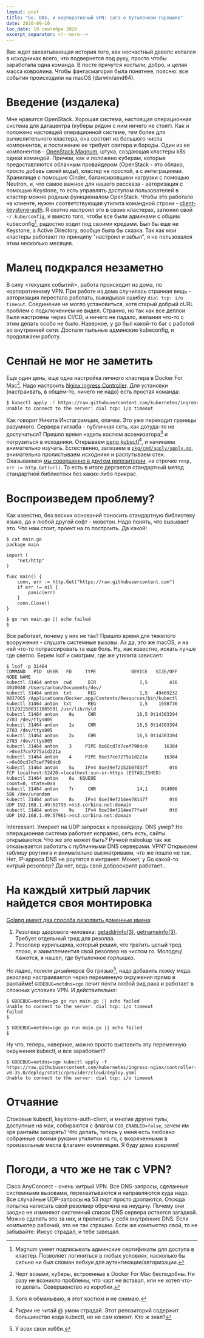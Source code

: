 ```yaml
---
layout: post
title: "Go, DNS, и корпоративный VPN: сага о бутылочном горлышке"
date: 2020-09-10
loc_date: 10 сентября 2020
excerpt_separator: <!--more-->
---
```

Вас ждет захватывающая история того, как несчастный девопс копался в исходниках
всего, что подвернется под руку, просто чтобы заработала одна команда. В посте
прячутся костыли, добро, и целая масса ковролина.
Чтобы фантасмагория была понятнее, поясню: все события происходили на macOS
(darwin/amd64).

<!--more-->

# Введение (издалека)

Мне нравится OpenStack. Хорошая система, настоящая операционная система для
датацентра (куберы рядом с ним ничего не стоят). Как и положено настоящей
операционной системе, тем более для вычислительного кластера, она состоит из
большого числа компонентов, и постижение ее требует свитера и бороды. Один из ее
компонентов - [OpenStack Magnum](https://wiki.openstack.org/wiki/Magnum), штука,
создающая кластеры k8s одной командой. Причем, как и положено куберам, которые
предоставляются облачным провайдером (OpenStack - это облако, просто добавь
своей воды), кластер не простой, а с интеграциями. Хранилище с помощью Cinder,
балансировщики нагрузки с помощью Neutron, и, что самое важное для нашего
рассказа - авторизация с помощью Keystone, то есть управлять доступом
пользователей в кластер можно родным функционалом OpenStack. Чтобы это работало
на клиенте, нужен соответствующая утилита командной строки -
[client-keystone-auth](https://github.com/kubernetes/cloud-provider-openstack/blob/master/docs/using-client-keystone-auth.md).
Я охотно настроил это в своих кластерах, затюнил свой `~/.kube/config`, и вместо
того, чтобы все были админами с общим kubeconfig[^1], радостно ходит под своими
кредами. Был бы еще не Keystone, а Active Directory, вообще была бы сказка. Так
как мои кластеры работают по принципу "настроил и забыл", я не пользовался этим
несколько месяцев.

# Малец подкрался незаметно

В силу \<текущих событий\>, работа происходит из дома, по корпоративному VPN. При
работе из дома случилась странная вещь - авторизация перестала работать,
выкидывая ошибку `dial tcp: i/o timeout`. Соединение не могло установиться, хотя
старый добрый cURL проблем с подключением не видел. Странно, но так как все
деплои были настроены через CI/CD, и ничего не падало, желания что-то с этим
делать особо не было. Наверное, у go был какой-то баг с работой во внутренней
сети. Достали пыльные админские kubeconfig, и продолжаем работу.

# Сенпай не мог не заметить

Еще один день, еще одна настройка личного кластера в Docker For Mac[^2].
Надо настроить [Nginx Ingress Controller](https://kubernetes.github.io/ingress-nginx/).
Для установки (настраивать, в общем-то, ничего не надо) есть простая команда:

```bash
$ kubectl apply -f https://raw.githubusercontent.com/kubernetes/ingress-nginx/controller-v0.35.0/deploy/static/provider/cloud/deploy.yaml
Unable to connect to the server: dial tcp: i/o timeout
```

Как говорит Никита Инстаграмщик, опачки. Это уже переходит границы разумного.
Сервера гитхаба - публичная сеть, как дотуда-то не достучаться? Пришло время
надеть костюм ассенизатора[^3] и погрузиться в исходники.  Открываем [репо
kubectl](https://github.com/kubernetes/kubectl)[^4], и начинаем внимательно
изучать. Естественно, залезаем в
[`pkg/cmd/apply/apply.go`](https://github.com/kubernetes/kubectl/blob/master/pkg/cmd/apply/apply.go),
внимательно пролистываем исходники и распутываем стек. Оказываемся [мы
совершенно в другом
репозитории](https://github.com/kubernetes/cli-runtime/blob/master/pkg/resource/visitor.go#L300),
на строчке `resp, err := http.Get(url)`. То есть в итоге дергается стандартный
метод стандартной библиотеки без каких-либо прикрас.

# Воспроизведем проблему?

Как известно, без веских оснований поносить стандартную библиотеку языка, да и
любой другой софт - моветон. Надо понять, что вызывает это. Что нам стоит,
проект на го построить. Да какой!

```golang
$ cat main.go
package main

import (
	"net/http"
)

func main() {
	conn, err := http.Get("https://raw.githubusercontent.com")
	if err != nil {
		panic(err)
	}
	conn.Close()
}

$ go run main.go || echo failed
$
```

Все работает, почему у них не так? Пришло время для тяжелого вооружения -
слушать системные вызовы. Ах да, это же macOS, и на ней что-то потрассировать та
еще боль. Ну, как известно, искать лучше где светло. Берем lsof и смотрим, где
же утилита зависает:

```
$ lsof -p 31464
COMMAND   PID  USER   FD     TYPE             DEVICE   SIZE/OFF                NODE NAME
kubectl 31464 anton  cwd      DIR                1,5        416             4010040 /Users/anton/Documents/dev/
kubectl 31464 anton  txt      REG                1,5   49469232             9837065 /Applications/Docker.app/Contents/Resources/bin/kubectl
kubectl 31464 anton  txt      REG                1,5    1558736 1152921500311885591 /usr/lib/dyld
kubectl 31464 anton    0u     CHR               16,5 0t14303394                2783 /dev/ttys005
kubectl 31464 anton    1u     CHR               16,5 0t14303394                2783 /dev/ttys005
kubectl 31464 anton    2u     CHR               16,5 0t14303394                2783 /dev/ttys005
kubectl 31464 anton    3     PIPE 0x60cd7d7cef790dc0      16384                     ->0xe37ce7275a1d221a
kubectl 31464 anton    4     PIPE 0xe37ce7275a1d221a      16384                     ->0x60cd7d7cef790dc0
kubectl 31464 anton    5u    IPv4 0xe39ef2152b07d37f        0t0                 TCP localhost:52420->localhost:sun-sr-https (ESTABLISHED)
kubectl 31464 anton    6u  KQUEUE                                                   count=0, state=0xa
kubectl 31464 anton    7r     CHR               14,1     0t4096                 586 /dev/urandom
kubectl 31464 anton    8u    IPv4 0xe39ef214ee781477        0t0                 UDP 192.168.1.49:52793->ns3.corbina.net:domain
kubectl 31464 anton    9u    IPv4 0xe39ef214ee77fa4f        0t0                 UDP 192.168.1.49:57961->ns3.corbina.net:domain
```

Interessant. Умирает на UDP запросах к провайдеру. DNS умер? Но операционная
система работает исправно, сеть есть, сайты открываются. Что же это может быть?
Ручной nslookup так же отказывается работать с публичными DNS серверами. VPN?
Открываем таблицу роутинга и внимательно высматриваем, что же пошло не так.
Нет, IP-адреса DNS не роутятся в интранет. Может, у Go какой-то хитрый резолвер?
Да нет, ведь свой доброскрипт работает...

# На каждый хитрый ларчик найдется своя монтировка

[Golang имеет два способа резолвить доменные имена](https://golang.org/pkg/net/#hdr-Name_Resolution):

1. Резолвер здорового человека:
   [getaddrinfo(3)](https://man7.org/linux/man-pages/man3/getaddrinfo.3.html),
   [getnameinfo(3)](https://www.man7.org/linux/man-pages/man3/getnameinfo.3.html).
   Требует отдельный тред для резолва.
2. Резолвер курильщика, который решил, что тратить целый тред плохо, и
   заимплементил свой резолвер на чистом го. Молодец! Кажется, я нашел, где
   бутылочное горлышко.

Но ладно, полили дизайнеров Go грязью[^5], надо добавить ложку меда: резолвер
настраивается через переменную окружения прямо в рантайме! `GODEBUG=netdns=cgo`
лечит почти любой вид рака и работает в сложных условиях VPN. И действительно:

```
$ GODEBUG=netdns=go go run main.go || echo failed
Unable to connect to the server: dial tcp: i/o timeout
failed
$

$ GODEBUG=netdns=cgo go run main.go || echo failed
$
```

Ну что, теперь, наверное, можно просто выставить эту переменную окружения
kubectl, и все заработает?

```
$ GODEBUG=netdns=cgo kubectl apply -f https://raw.githubusercontent.com/kubernetes/ingress-nginx/controller-v0.35.0/deploy/static/provider/cloud/deploy.yaml
Unable to connect to the server: dial tcp: i/o timeout
```

# Отчаяние

Стоковые kubectl, keystone-auth-client, и многие другие тулы, доступные на мак,
собираются с флагом `CGO_ENABLED=false`, зачем им зря рантайм засорять?
Что делать, теперь у меня есть любовно собранные своими руками утилитки на го, с
вкоряченными в произвольные места флагами компиляции. Я буду дома вовремя!

# Погоди, а что же не так с VPN?

Cisco AnyConnect - очень хитрый VPN. Все DNS-запросы, сделанные системными
вызовами, перехватываются и направляются куда надо. Все случайные UDP-запросы на
53 порт просто дропаются. Отсюда попытка написать свой резолвер обречена на
неудачу. Почему они заодно не изменяют системный список DNS сервера остается
загадкой. Можно сделать это за них, и прописать у себя внутренние DNS. Если
компьютер рабочий, это не так страшно. Если же компьютер свой, то не забывайте:
Иисус страдал, и тебе завещал.

[^1]: Magnum умеет подписывать админские сертификаты для доступа в кластер.
    Позволяет логиниться в любых условиях, насколько бы сильно ни был сломан
    вебхук для аутентикации/авторизации.

[^2]: Черт возьми, куберы, встроенные в Docker For Mac бесподобны. Ни разу не
    возникло проблемы, что чарт не вставал, или не хотел что-то делать.
    Совершенство из коробки.

[^3]: Кого я обманываю, я этот костюм и не снимаю.

[^4]: Ридми не читай @ умом страдай. Этот репозиторий содержит большинство кода
    kubectl, но не сам клиент. Кто ж знал?

[^5]: У всех свои хобби.
